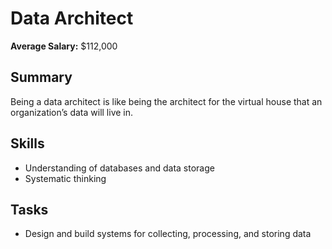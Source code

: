 # Data Architect

**Average Salary:** $112,000

## Summary

Being a data architect is like being the architect for the virtual house that an organization’s data will live in.

## Skills

- Understanding of databases and data storage
- Systematic thinking

## Tasks

- Design and build systems for collecting, processing, and storing data

